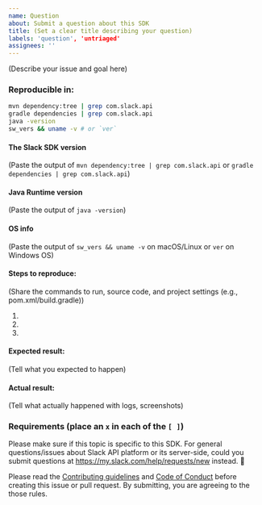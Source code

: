 ```yaml
---
name: Question
about: Submit a question about this SDK
title: (Set a clear title describing your question)
labels: 'question', 'untriaged'
assignees: ''
---
```


(Describe your issue and goal here)

### Reproducible in:

```bash
mvn dependency:tree | grep com.slack.api
gradle dependencies | grep com.slack.api
java -version
sw_vers && uname -v # or `ver`
```

#### The Slack SDK version

(Paste the output of `mvn dependency:tree | grep com.slack.api` or `gradle dependencies | grep com.slack.api`)

#### Java Runtime version

(Paste the output of `java -version`)

#### OS info

(Paste the output of `sw_vers && uname -v` on macOS/Linux or `ver` on Windows OS)

#### Steps to reproduce:

(Share the commands to run, source code, and project settings (e.g., pom.xml/build.gradle))

1.
2.
3.

#### Expected result:

(Tell what you expected to happen)

#### Actual result:

(Tell what actually happened with logs, screenshots)

### Requirements (place an `x` in each of the `[ ]`)

Please make sure if this topic is specific to this SDK. For general questions/issues about Slack API platform or its server-side, could you submit questions at https://my.slack.com/help/requests/new instead. :bow:

Please read the [Contributing guidelines](https://github.com/slackapi/java-slack-sdk/blob/main/.github/contributing.md) and [Code of Conduct](https://slackhq.github.io/code-of-conduct) before creating this issue or pull request. By submitting, you are agreeing to the those rules.
